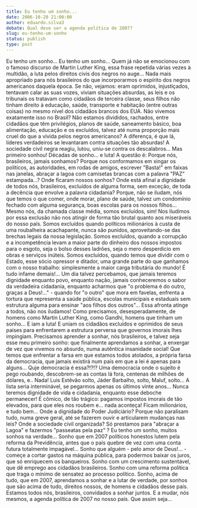 ```yaml
---
title: Eu tenho um sonho...
date: 2006-10-20 21:00:00
author: eduardo.silva3
debate: Qual deve ser a agenda política de 2007?
slug: eu-tenho-um-sonho
status: publish 
type: post
---
```


Eu tenho um sonho...
 Eu tenho um sonho...
 Quem já não se emocionou com o famoso discurso de Martin Luther King, essa frase repetida várias vezes à multidão, a luta pelos direitos civis dos negros no auge... 
 Nada mais apropriado para nós brasileiros do que incorporarmos o espírito dos negros americanos daquela época. Se não, vejamos: eram oprimidos, injustiçados, tentavam calar as suas vozes, viviam situações absurdas, as leis e os tribunais os tratavam como cidadãos de terceira classe, seus filhos não tinham direito à educação, saúde, transporte e habitação (entre outras coisas) no mesmo nível dos cidadãos brancos dos EUA. Não vivemos exatamente isso no Brasil? Não estamos divididos, rachados, entre cidadãos que têm privilégios, planos de saúde, saneamento básico, boa alimentação, educação e os excluídos, talvez até numa proporção mais cruel do que a vivida pelos negros americanos?
 A diferença, é que lá, líderes verdadeiros se levantaram contra situações tão absurdas! A sociedade civil negra reagiu, lutou, uniu-se contra os descalabros... Mas primeiro sonhou! Décadas de sonho... e luta! A questão é: Porque nós, brasileiros, jamais sonhamos? Porque nos conformamos em xingar os políticos, as autoridades, em rodas de amigos, escrever "Basta!" em faixas nas janelas, abraçar a lagoa com camisetas brancas com a palavra "PAZ" estampada...? Onde ficaram nossos sonhos? Onde está afinal a dignidade de todos nós, brasileiros, excluídos de alguma forma, sem exceção, de toda a decência que envolve a palavra cidadania? Porque, não se iludam, nós que temos o que comer, onde morar, plano de saúde, talvez um condomínio fechado com alguma segurança, boas escolas para os nossos filhos... Mesmo nós, da chamada classe média, somos excluídos, sim! Nos iludimos por essa exclusão não nos atingir de forma tão brutal quanto aos miseráveis do nosso país. Somos excluídos quando políticos milionários à custa de uma roubalheira acachapante, nunca são punidos, aproveitando-se das brechas legais da nossa legislação. Somos excluídos, quando a corrupção e a incompetência levam a maior parte do dinheiro dos nossos impostos para o esgoto, seja o bolso desses ladrões, seja o mero desperdício em obras e serviços inúteis. Somos excluídos, quando temos que dividir com o Estado, esse sócio opressor e ditador, uma grande parte do que ganhamos com o nosso trabalho: simplesmente a maior carga tributária do mundo! É tudo infame demais!...
 Um dia talvez percebamos, que jamais teremos dignidade enquanto povo, enquanto nação, jamais conheceremos o sabor da verdadeira cidadania, enquanto acharmos que "o problema é do outro, graças a Deus!..." - quando for "o outro" que mora em favelas, enfrenta a tortura que representa a saúde pública, escolas municipais e estaduais sem estrutura alguma para ensinar "aos filhos dos outros"... Essa afronta atinge a todos, não nos iludamos! 
 Como precisamos, desesperadamente, de homens como Martin Luther King, como Gandhi, homens que tinham um sonho... E iam a luta! E uniam os cidadãos excluídos e oprimidos de seus países para enfrentarem a estrutura perversa que governos imorais lhes impingiam. 
 Precisamos aprender a sonhar, nós brasileiros, e talvez seja esse meu primeiro sonho: que finalmente aprendamos a sonhar, a enxergar de vez que vivemos no absurdo, numa autêntica insanidade social! Que temos que enfrentar a farsa em que estamos todos atolados, a própria farsa da democracia, que jamais existirá num país em que a lei é apenas para alguns... Quje democracia é essa?!?!? Uma democracia onde o sujeito é pego roubando, descobrem-se as contas lá fora, centenas de milhões de dólares, e.. Nada! Luis Estêvão solto, Jáder Barbalho, solto, Maluf, solto... A lista seria interminável, se pegarmos apenas os últimos vinte anos... Nunca teremos dignidade de vida e cidadania, enquanto esse deboche permanecer! É cômico, de tão trágico: pagamos impostos imorais de tão elevados, para que eles nos roubem e... nada aconteça! Ficam milionários, e tudo bem... Onde a dignidade do Poder Judiciário? Porque não paralisam tudo, numa greve geral, até se fazerem ouvir e articularem mudanças nas leis? Onde a sociedade civil organizada? Só prestamos para "abraçar a Lagoa" e fazermos "passeatas pela paz" ?
 Eu tenho um sonho, muitos sonhos na verdade... Sonho que em 2007 políticos honestos lutem pela reforma da Previdência, antes que o país quebre de vez com uma conta futura totalmente impagável... Sonho que alguém - pelo amor de Deus!... - começe a cortar gastos na máquina pública, para podermos baixar os juros, que só enriquecem os banqueiros. Sonho com um crescimento sustentável, que dê emprego aos cidadãos brasileiros. Sonho com uma reforma política que traga o mínimo de sensatez ao processo político.
 Sonho, acima de tudo, que em 2007, aprendamos a sonhar e a lutar de verdade, por sonhos que são acima de tudo, direitos nossos, de homens e cidadãos desse país.
 Estamos todos nós, brasileiros, convidados a sonhar juntos. E a mudar, nós mesmos, a agenda política de 2007 no nosso país. 
 Que assim seja...

